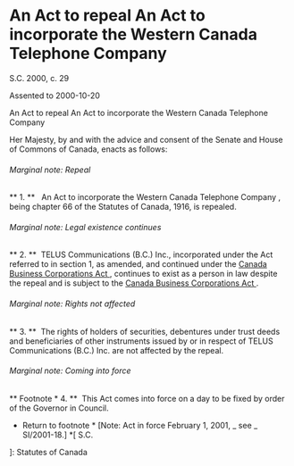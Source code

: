 #  An Act to repeal An Act to incorporate the Western Canada Telephone Company

S.C.  2000, c. 29

Assented to 2000-10-20

An Act to repeal An Act to incorporate the Western Canada Telephone Company

Her Majesty, by and with the advice and consent of the Senate and House of
Commons of Canada, enacts as follows:

######  Marginal note:  Repeal

** 1\.  **    An Act to incorporate the Western Canada Telephone Company  , being chapter 66 of the Statutes of Canada, 1916, is repealed. 

######  Marginal note:  Legal existence continues

** 2\.  **  TELUS Communications (B.C.) Inc., incorporated under the Act referred to in section 1, as amended, and continued under the  [ Canada Business Corporations Act ](/eng/acts/C-44) , continues to exist as a person in law despite the repeal and is subject to the  [ Canada Business Corporations Act ](/eng/acts/C-44) . 

######  Marginal note:  Rights not affected

** 3\.  **  The rights of holders of securities, debentures under trust deeds and beneficiaries of other instruments issued by or in respect of TELUS Communications (B.C.) Inc. are not affected by the repeal. 

######  Marginal note:  Coming into force

** Footnote  *  4\.  **  This Act comes into force on a day to be fixed by order of the Governor in Council. 

  * Return to footnote  *  [Note: Act in force February 1, 2001, _ see _ SI/2001-18.] 
  *[
  S.C.

 ]: Statutes of Canada

